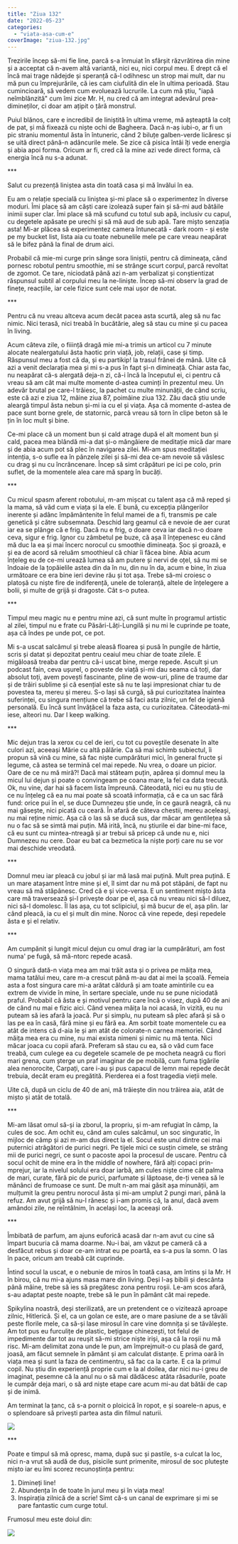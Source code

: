 ```yaml
---
title: "Ziua 132"
date: "2022-05-23"
categories: 
  - "viata-asa-cum-e"
coverImage: "ziua-132.jpg"
---
```


Trezirile încep să-mi fie line, parcă s-a înmuiat în sfârșit răzvrătirea din mine și a acceptat că n-avem altă variantă, nici eu, nici corpul meu. E drept că el încă mai trage nădejde și speranță că-l odihnesc un strop mai mult, dar nu mă pun cu împrejurările, că ies cam ciufulită din ele în ultima perioadă. Stau cumincioară, să vedem cum evoluează lucrurile. La cum mă știu, "iapă neîmblânzită" cum îmi zice Mr. H, nu cred că am integrat adevărul prea-dimineților, ci doar am ațipit o țâră monstrul.

Puiul blănos, care e incredibil de liniștită în ultima vreme, mă așteaptă la colț de pat, și mă fixează cu niște ochi de Bagheera. Dacă n-aș iubi-o, ar fi un pic straniu momentul ăsta în întuneric, când 2 biluțe galben-verde licăresc și se uită direct până-n adâncurile mele. Se zice că pisica întâi îți vede energia și abia apoi forma. Oricum ar fi, cred că la mine azi vede direct forma, că energia încă nu s-a adunat.

\*\*\*

Salut cu prezență liniștea asta din toată casa și mă învălui în ea. 

Eu am o relație specială cu liniștea și-mi place să o experimentez în diverse moduri. Îmi place să am căști care izolează super fain și să-mi aud bătăile inimii super clar. Îmi place să mă scufund cu totul sub apă, inclusiv cu capul, cu degetele apăsate pe urechi și să mă aud de sub apă. Tare mișto senzația asta! Mi-ar plăcea să experimentez camera întunecată - dark room - și este pe my bucket list, lista aia cu toate nebunelile mele pe care vreau neapărat să le bifez până la final de drum aici. 

Probabil că mie-mi curge prin sânge sora liniștii, pentru că dimineața, când pornesc robotul pentru smoothie, mi se strânge scurt corpul, parcă revoltat de zgomot. Ce tare, niciodată până azi n-am verbalizat și conștientizat răspunsul subtil al corpului meu la ne-liniște. Încep să-mi observ la grad de finețe, reacțiile, iar cele fizice sunt cele mai ușor de notat.

\*\*\*

Pentru că nu vreau altceva acum decât pacea asta scurtă, aleg să nu fac nimic. Nici terasă, nici treabă în bucătărie, aleg să stau cu mine și cu pacea în living. 

Acum câteva zile, o fiiință dragă mie mi-a trimis un articol cu 7 minute alocate nealergatului ăsta haotic prin viață, job, relații, case și timp. Răspunsul meu a fost că da, și eu partikip! la trasul frânei de mână. Uite că azi a venit declarația mea și mi s-a pus în fapt și-n dimineață. Chiar asta fac, nu neapărat că-s alergată deja-n zi, că-i încă la începutul ei, ci pentru că vreau să am cât mai multe momente d-astea cuminți în prezentul meu. Un adevăr brutal pe care-l trăiesc, la pachet cu multe minunății, de când scriu, este că azi e ziua 12, mâine ziua 87, poimâine ziua 132. Zău dacă știu unde aleargă timpul ăsta nebun și-mi ia cu el și viața. Așa că momente d-astea de pace sunt borne grele, de statornic, parcă vreau să torn în clipe beton să le țin în loc mult și bine.

Ce-mi place că un moment bun și cald atrage după el alt moment bun și cald, pacea mea blândă mi-a dat și-o mângâiere de meditație mică dar mare și de abia acum pot să plec în navigarea zilei. Mi-am spus meditației intenția, s-o sufle ea în pânzele zilei și să-mi dea ce-am nevoie să vâslesc cu drag și nu cu încrâncenare. Încep să simt crăpături pe ici pe colo, prin suflet, de la momentele alea care mă sparg în bucăți. 

\*\*\*

Cu micul spasm aferent robotului, m-am mișcat cu talent așa că mă reped și la mama, să văd cum e viața și la ele. E bună, cu excepția plângerilor inerente și adânc împământenite în felul mamei de a fi, transmis pe cale genetică și către subsemnata. Deschid larg geamul că e nevoie de aer curat iar ea se plânge că e frig. Dacă nu e frig, o doare ceva iar dacă n-o doare ceva, sigur e frig. Ignor cu zâmbetul pe buze, că așa îl înțepenesc eu când mă duc la ea și mai încerc norocul cu smoothie dimineața. Șoc și groază, e și ea de acord să reluăm smoothieul că chiar îi făcea bine. Abia acum înțeleg eu de ce-mi urează lumea să am putere și nervi de oțel, să nu mi se îndoaie de la țopăielile astea din da în nu, din nu în da, acum e bine, în ziua următoare ce era bine ieri devine rău și tot așa. Trebe să-mi croiesc o platoșă cu niște fire de indiferență, unele de toleranță, altele de înțelegere a bolii, și multe de grijă și dragoste. Cât s-o putea.

\*\*\*

Timpul meu magic nu e pentru mine azi, că sunt multe în programul artistic al zilei, timpul nu e frate cu Păsări-Lăți-Lungilă și nu mi le cuprinde pe toate, așa că îndes pe unde pot, ce pot.

Mi s-a uscat salcâmul și trebe aleasă floarea și pusă în pungile de hârtie, scris și datat și depozitat pentru ceaiul meu chiar de toate zilele. E migăloasă treaba dar pentru că-i uscat bine, merge repede. Ascult și un podcast fain, ceva ușurel, o poveste de viață și-mi dau seama că toți, dar absolut toți, avem povești fascinante, pline de wow-uri, pline de traume dar și de trăiri sublime și că esențial este să nu te lași impresionat chiar tu de povestea ta, mereu și mereu. S-o lași să curgă, să pui curiozitatea înaintea suferinței, cu singura mențiune că trebe să faci asta zilnic, un fel de igienă personală. Eu încă sunt învățăcel la faza asta, cu curiozitatea. Câteodată-mi iese, alteori nu. Dar I keep walking.

\*\*\*

Mic dejun tras la xerox cu cel de ieri, cu tot cu poveștile desenate în alte culori azi, aceeași Mărie cu altă pălărie. Ca să mai schimb subiectul, îi propun să vină cu mine, să fac niște cumpărături mici, în general fructe și legume, că astea se termină cel mai repede. Nu vrea, o doare un picior. Oare de ce nu mă miră?! Dacă mai stăteam puțin, apărea și domnul meu la micul lui dejun și poate o convingeam pe coana mare, la fel ca data trecută. Ok, nu vine, dar hai să facem lista împreună. Câteodată, nici eu nu știu de ce nu înțeleg că ea nu mai poate să scoată informația, că e ca un sac fără fund: orice pui în el, se duce Dumnezeu știe unde, în ce gaură neagră, că nu mai găsește, nici picată cu ceară. În afară de câteva chestii, mereu aceleași, nu mai reține nimic. Așa că o las să se ducă sus, dar măcar am gentilețea să nu o fac să se simtă mai puțin. Mă irită, încă, nu știurile ei dar bine-mi face, că eu sunt cu mintea-ntreagă și ar trebui să pricep că unde nu e, nici Dumnezeu nu cere. Doar eu bat ca bezmetica la niște porți care nu se vor mai deschide vreodată.

\*\*\*

Domnul meu iar pleacă cu jobul și iar mă lasă mai puțină. Mult prea puțină. E un mare atașament între mine și el, îl simt dar nu mă pot stăpâni, de fapt nu vreau să mă stăpânesc. Cred că e și vice-versa. E un sentiment mișto ăsta care mă traversează și-l privește doar pe el, așa că nu vreau nici să-l diluez, nici să-l domolesc. Îl las așa, cu tot sclipiciul, și mă bucur de el, așa plin. Iar când pleacă, ia cu el și mult din mine. Noroc că vine repede, deși repedele ăsta e și el relativ.

\*\*\*

Am cumpănit și lungit micul dejun cu omul drag iar la cumpărături, am fost numa' pe fugă, să mă-ntorc repede acasă. 

O singură dată-n viața mea am mai trăit asta și o privea pe măița mea, mama tatălui meu, care m-a crescut până m-au dat ai mei la școală. Femeia asta a fost singura care mi-a arătat căldură și am toate amintirile cu ea extrem de vivide în mine, în sertare speciale, unde nu se pune niciodată praful. Probabil că ăsta e și motivul pentru care încă o visez, după 40 de ani de când nu mai e fizic aici. Când venea măița la noi acasă, în vizită, eu nu puteam să ies afară la joacă. Pur și simplu, nu puteam să plec afară și să o las pe ea în casă, fără mine și eu fără ea. Am sorbit toate momentele cu ea atât de intens că d-aia le și am atât de colorate-n carnea memoriei. Când măița mea era cu mine, nu mai exista nimeni și nimic nu mă tenta. Nici măcar joaca cu copii afară. Preferam să stau cu ea, să o văd cum face treabă, cum culege ea cu degetele scamele de pe mocheta neagră cu flori mari grena, cum șterge un praf imaginar de pe mobilă, cum fuma țigările alea nenorocite, Carpați, care i-au și pus capacul de lemn mai repede decât trebuia, decât eram eu pregătită. Pierderea ei a fost tragedia vieții mele. 

Uite că, după un ciclu de 40 de ani, mă trăiește din nou trăirea aia, atât de mișto și atât de totală.

\*\*\*

Mi-am lăsat omul să-și ia zborul, la propriu, și m-am refugiat în câmp, la cules de soc. Am ochit eu, când am cules salcâmul, un soc singuratic, în mijloc de câmp și azi m-am dus direct la el. Socul este unul dintre cei mai puternici atrăgători de purici negri. Pe tijele mici ce susțin cimele, se strâng mii de purici negri, ce sunt o pacoste apoi la procesul de uscare. Pentru că socul ochit de mine era în the middle of nowhere, fără alți copaci prin-mprejur, iar la nivelul solului era doar iarbă, am cules niște cime cât palma de mari, curate, fără pic de purici, parfumate și lăptoase, de-ți venea să le mănânci de frumoase ce sunt. De mult n-am mai găsit așa minunății, am mulțumit la greu pentru norocul ăsta și mi-am umplut 2 pungi mari, până la refuz. Am avut grijă să nu-l rănesc și i-am promis că, la anul, dacă avem amândoi zile, ne reîntâlnim, în același loc, la aceeași oră. 

\*\*\*

Îmbibată de parfum, am ajuns euforică acasă dar n-am avut cu cine să împart bucuria că mama doarme. Nu-i bai, am văzut pe cameră că a desfăcut rebus și doar ce-am intrat eu pe poartă, ea s-a pus la somn. O las în pace, oricum am treabă cât cuprinde.

Întind socul la uscat, e o nebunie de miros în toată casa, am întins și la Mr. H în birou, că nu mi-a ajuns masa mare din living. Deși l-aș bibili și descânta până mâine, trebe să ies să pregătesc zona pentru roșii. Le-am scos afară, s-au adaptat peste noapte, trebe să le pun în pământ cât mai repede.

Spikylina noastră, deși sterilizată, are un pretendent ce o vizitează aproape zilnic, Hitlerică. Și el, ca un golan ce este, are o mare pasiune de a se tăvăli peste florile mele, ca să-și lase mirosul în care vine domnița și se tăvălește. Am tot pus eu furculițe de plastic, bețigașe chinezești, tot felul de impedimente dar tot au reușit să-mi strice niște iriși, așa că la roșii nu mă risc. Mi-am delimitat zona unde le pun, am împrejmuit-o cu plasă de gard, joasă, am făcut semnele în pământ și am calculat distanțe. E prima oară în viața mea și sunt la faza de centimentru, să fac ca la carte. E ca la primul copil. Nu știu din experiență proprie cum e la al doilea, dar nici nu-i greu de imaginat, pesemne că la anul nu o să mai dădăcesc atâta răsadurile, poate le cumpăr deja mari, o să ard niște etape care acum mi-au dat bătăi de cap și de inimă.

Am terminat la țanc, că s-a pornit o ploicică în ropot, e și soarele-n apus, e o splendoare să privești partea asta din filmul naturii. 

![](images/ploaie-132-1024x576.jpeg)

\*\*\*

Poate e timpul să mă opresc, mama, după suc și pastile, s-a culcat la loc, nici n-a vrut să audă de duș, pisicile sunt primenite, mirosul de soc plutește mișto iar eu îmi scorez recunoștința pentru:

1. Dimineți line!
2. Abundența în de toate în jurul meu și în viața mea!
3. Inspirația zilnică de a scrie! Simt că-s un canal de exprimare și mi se pare fantastic cum curge totul.

Frumosul meu este doiul din:

![](images/2.jpeg)
